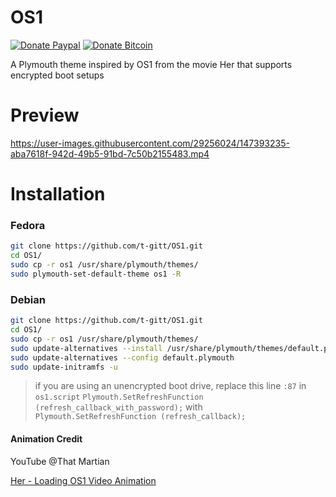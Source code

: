 # OS1
[![Donate Paypal](https://img.shields.io/badge/Donate-PayPal-green.svg)](https://www.paypal.com/paypalme/Taheralkamel)
[![Donate Bitcoin](https://img.shields.io/badge/btc-bc1qawj2lp8kxzf5n9hew7s72sq2l4e2q72643rgs0-%23F7931A)](https://taheralkamel.xyz/donate.html)

A Plymouth theme inspired by OS1 from the movie Her that supports encrypted boot setups

# Preview
https://user-images.githubusercontent.com/29256024/147393235-aba7618f-942d-49b5-91bd-7c50b2155483.mp4


# Installation

### Fedora
```bash
git clone https://github.com/t-gitt/OS1.git
cd OS1/
sudo cp -r os1 /usr/share/plymouth/themes/
sudo plymouth-set-default-theme os1 -R
```
### Debian
```bash
git clone https://github.com/t-gitt/OS1.git
cd OS1/
sudo cp -r os1 /usr/share/plymouth/themes/
sudo update-alternatives --install /usr/share/plymouth/themes/default.plymouth default.plymouth /usr/share/plymouth/themes/os1/os1.plymouth 100
sudo update-alternatives --config default.plymouth
sudo update-initramfs -u
```
> if you are using an unencrypted boot drive, replace this line ```:87```  in ```os1.script```
```Plymouth.SetRefreshFunction (refresh_callback_with_password);```
with
``` Plymouth.SetRefreshFunction (refresh_callback); ```

#### Animation Credit
YouTube @That Martian

[Her - Loading OS1 Video Animation](https://www.youtube.com/watch?v=WOeyLpgjQ5Y)
